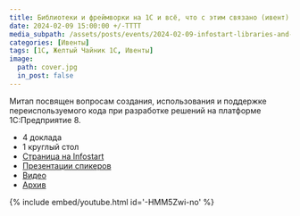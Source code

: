 ```yaml
---
title: Библиотеки и фреймворки на 1С и всё, что с этим связано (ивент)
date: 2024-02-09 15:00:00 +/-TTTT
media_subpath: /assets/posts/events/2024-02-09-infostart-libraries-and-frameworks/
categories: [Ивенты]
tags: [1С, Желтый Чайник 1С, Ивенты]
image:
  path: cover.jpg
  in_post: false
---
```


Митап посвящен вопросам создания, использования и поддержке переиспользуемого кода при разработке решений на платформе 1С:Предприятие 8.

- 4 доклада
- 1 круглый стол
- [Страница на Infostart](https://infostart.ru/event/2013655/)
- [Презентации спикеров](https://drive.google.com/drive/folders/1PLRR1sjaovtmVq8mNeKpMOzC2UG9d0ae)
- [Видео](https://youtu.be/-HMM5Zwi-no)
- [Архив](https://disk.yandex.ru/d/KwSXCTr21XHREA)

{% include embed/youtube.html id='-HMM5Zwi-no' %}